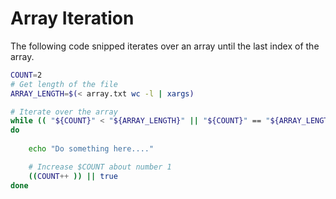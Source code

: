 # Array Iteration

The following code snipped iterates over an array until the last index of the array.

```bash
COUNT=2
# Get length of the file
ARRAY_LENGTH=$(< array.txt wc -l | xargs)

# Iterate over the array
while (( "${COUNT}" < "${ARRAY_LENGTH}" || "${COUNT}" == "${ARRAY_LENGTH}" ))
do
   
    echo "Do something here...."

    # Increase $COUNT about number 1
    ((COUNT++ )) || true
done
```